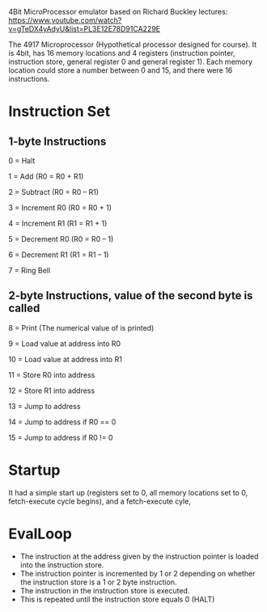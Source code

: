 4Bit MicroProcessor emulator based on Richard Buckley lectures:
https://www.youtube.com/watch?v=gTeDX4yAdyU&list=PL3E12E78D91CA229E

The 4917 Microprocessor
(Hypothetical processor designed for course). It is 4bit, has 16 memory locations and 4 registers (instruction pointer, instruction store, general register 0 and general register 1). Each memory location could store a number between 0 and 15, and there were 16 instructions.

Instruction Set
=======================

1-byte Instructions
-------------------

0 = Halt

1 = Add (R0 = R0 + R1)

2 = Subtract (R0 = R0 – R1)

3 = Increment R0 (R0 = R0 + 1)

4 = Increment R1 (R1 = R1 + 1)

5 = Decrement R0 (R0 = R0 – 1)

6 = Decrement R1 (R1 = R1 – 1)

7 = Ring Bell

2-byte Instructions, value of the second byte is called <data>
--------------------------------------------------------------

8 = Print <data> (The numerical value of <data> is printed)

9 = Load value at address <data> into R0

10 = Load value at address <data> into R1

11 = Store R0 into address <data>

12 = Store R1 into address <data>

13 = Jump to address <data>

14 = Jump to address <data> if R0 == 0

15 = Jump to address <data> if R0 != 0


Startup
================
It had a simple start up (registers set to 0, all memory locations set to 0, fetch-execute cycle begins), and a fetch-execute cyle,

EvalLoop
==================

* The instruction at the address given by the instruction pointer is loaded into the instruction store.
* The instruction pointer is incremented by 1 or 2 depending on whether the instruction store is a 1 or 2 byte instruction.
* The instruction in the instruction store is executed.
* This is repeated until the instruction store equals 0 (HALT)

